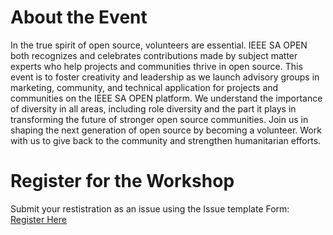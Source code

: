 # About the Event
In the true spirit of open source, volunteers are essential. IEEE SA OPEN both recognizes and celebrates contributions made by subject matter experts who help projects and communities thrive in open source. This event is to foster creativity and leadership as we launch advisory groups in marketing, community, and technical application for projects and communities on the IEEE SA OPEN platform. We understand the importance of diversity in all areas, including role diversity and the part it plays in transforming the future of stronger open source communities. Join us in shaping the next generation of open source by becoming a volunteer. Work with us to give back to the community and strengthen humanitarian efforts.

# Register for the Workshop
Submit your restistration as an issue using the Issue template Form:
[Register Here](https://tinyurl.com/yxkpk698)
